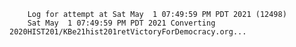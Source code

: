         Log for attempt at Sat May  1 07:49:59 PM PDT 2021 (12498)
        Sat May  1 07:49:59 PM PDT 2021 Converting 2020HIST201/KBe21hist201retVictoryForDemocracy.org...
